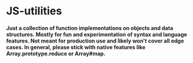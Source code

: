 # JS-utilities

#### Just a collection of function implementations on objects and data structures. Mostly for fun and experimentation of syntax and language features. Not meant for production use and likely won't cover all edge cases. In general, please stick with native features like Array.prototype.reduce or Array#map. 
